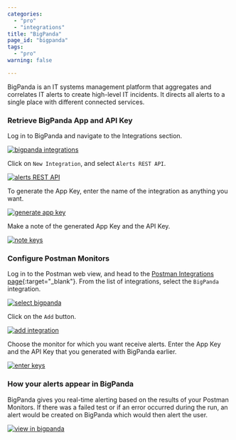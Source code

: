 ```yaml
---
categories:
  - "pro"
  - "integrations"
title: "BigPanda"
page_id: "bigpanda"
tags: 
  - "pro"
warning: false

---
```


BigPanda is an IT systems management platform that aggregates and correlates IT alerts to create high-level IT incidents. It directs all alerts to a single place with different connected services.

### Retrieve BigPanda App and API Key

Log in to BigPanda and navigate to the Integrations section.

[![bigpanda integrations](https://s3.amazonaws.com/postman-static-getpostman-com/postman-docs/58834801.png)](https://s3.amazonaws.com/postman-static-getpostman-com/postman-docs/58834801.png)

Click on `New Integration`, and select `Alerts REST API`.

[![alerts REST API](https://s3.amazonaws.com/postman-static-getpostman-com/postman-docs/58834897.png)](https://s3.amazonaws.com/postman-static-getpostman-com/postman-docs/58834897.png)

To generate the App Key, enter the name of the integration as anything you want.

[![generate app key](https://s3.amazonaws.com/postman-static-getpostman-com/postman-docs/58834937.png)](https://s3.amazonaws.com/postman-static-getpostman-com/postman-docs/58834937.png)

Make a note of the generated App Key and the API Key.

[![note keys](https://s3.amazonaws.com/postman-static-getpostman-com/postman-docs/58835014.png)](https://s3.amazonaws.com/postman-static-getpostman-com/postman-docs/58835014.png)

### Configure Postman Monitors

Log in to the Postman web view, and head to the [Postman Integrations page](https://app.getpostman.com/dashboard/integrations){:target="_blank"}. From the list of integrations, select the `BigPanda` integration.

[![select bigpanda](https://s3.amazonaws.com/postman-static-getpostman-com/postman-docs/58835084.png)](https://s3.amazonaws.com/postman-static-getpostman-com/postman-docs/58835084.png)

Click on the `Add` button.

[![add integration](https://s3.amazonaws.com/postman-static-getpostman-com/postman-docs/58834855.png)](https://s3.amazonaws.com/postman-static-getpostman-com/postman-docs/58834855.png)

Choose the monitor for which you want receive alerts. Enter the App Key and the API Key that you generated with BigPanda earlier.

[![enter keys](https://s3.amazonaws.com/postman-static-getpostman-com/postman-docs/58835169.png)](https://s3.amazonaws.com/postman-static-getpostman-com/postman-docs/58835169.png)

### How your alerts appear in BigPanda

BigPanda gives you real-time alerting based on the results of your Postman Monitors. If there was a failed test or if an error occurred during the run, an alert would be created on BigPanda which would then alert the user.

[![view in bigpanda](https://s3.amazonaws.com/postman-static-getpostman-com/postman-docs/58835364.png)](https://s3.amazonaws.com/postman-static-getpostman-com/postman-docs/58835364.png)

